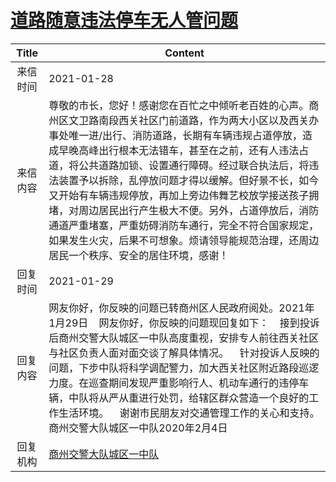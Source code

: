 # <a href="http://www.shangluo.gov.cn/zmhd/ldxxxx.jsp?urltype=leadermail.LeaderMailContentUrl&wbtreeid=1112&leadermailid=6866">道路随意违法停车无人管问题</a>
|Title|Content|
|:---:|---|
|来信时间|2021-01-28|
|来信内容|尊敬的市长，您好！感谢您在百忙之中倾听老百姓的心声。商州区文卫路南段西关社区门前道路，作为两大小区以及西关办事处唯一进/出行、消防道路，长期有车辆违规占道停放，造成早晚高峰出行根本无法错车，甚至在之前，还有人违法占道，将公共道路加锁、设置通行障碍。经过联合执法后，将违法装置予以拆除，乱停放问题才得以缓解。但好景不长，如今又开始有车辆违规停放，再加上旁边伟舞艺校放学接送孩子拥堵，对周边居民出行产生极大不便。另外，占道停放后，消防通道严重堵塞，严重妨碍消防车通行，完全不符合国家规定，如果发生火灾，后果不可想象。烦请领导能规范治理，还周边居民一个秩序、安全的居住环境，感谢！|
|回复时间|2021-01-29|
|回复内容|网友你好，你反映的问题已转商州区人民政府阅处。2021年1月29日    网友你好，你反映的问题现回复如下：    接到投诉后商州交警大队城区一中队高度重视，安排专人前往西关社区与社区负责人面对面交谈了解具体情况。    针对投诉人反映的问题，下步中队将科学调配警力，加大西关社区附近路段巡逻力度。在巡查期间发现严重影响行人、机动车通行的违停车辆，中队将从严从重进行处罚，给辖区群众营造一个良好的工作生活环境。    谢谢市民朋友对交通管理工作的关心和支持。商州交警大队城区一中队2020年2月4日|
|回复机构|<a href="../../categories/agencies/商州交警大队城区一中队.md">商州交警大队城区一中队</a>|